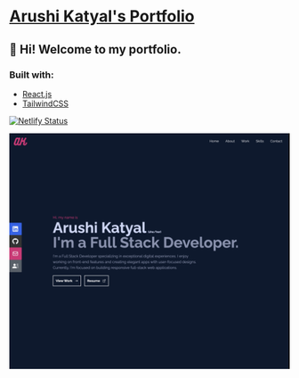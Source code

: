 # [Arushi Katyal's Portfolio](https://arushi-katyal.netlify.app)

## 👋 Hi! Welcome to my portfolio.

### Built with:
- [React.js](https://reactjs.org/)
- [TailwindCSS](https://tailwindcss.com/)

[![Netlify Status](https://api.netlify.com/api/v1/badges/91f3d6dc-68f1-4ca8-ae03-7af147d0d087/deploy-status)](https://app.netlify.com/sites/arushi-katyal/deploys)

![screenshot](https://github.com/katy-arushi/portfolio/blob/main/public/home.png?raw=true)